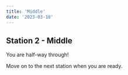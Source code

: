 ```yaml
---
title: 'Middle'
date: '2023-03-18'
---
```


## Station 2 - Middle

You are half-way through!

Move on to the next station when you are ready.
